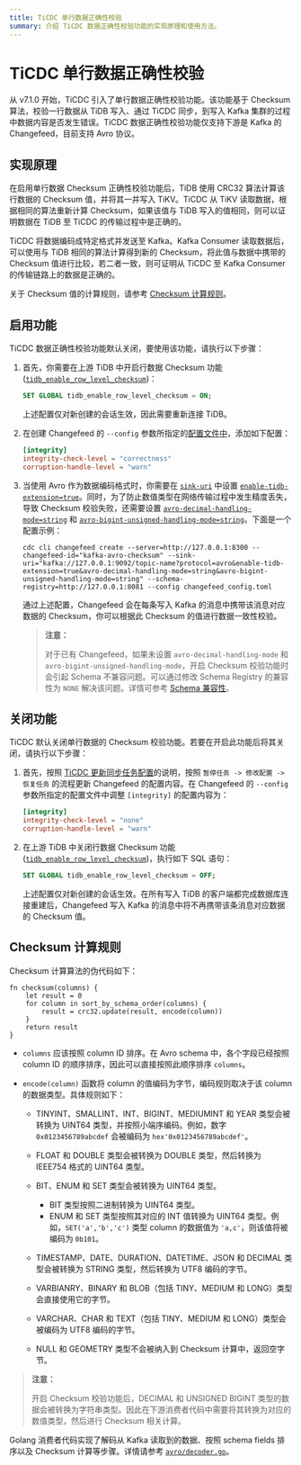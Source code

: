 ```yaml
---
title: TiCDC 单行数据正确性校验
summary: 介绍 TiCDC 数据正确性校验功能的实现原理和使用方法。
---
```


# TiCDC 单行数据正确性校验

从 v7.1.0 开始，TiCDC 引入了单行数据正确性校验功能。该功能基于 Checksum 算法，校验一行数据从 TiDB 写入、通过 TiCDC 同步，到写入 Kafka 集群的过程中数据内容是否发生错误。TiCDC 数据正确性校验功能仅支持下游是 Kafka 的 Changefeed，目前支持 Avro 协议。

## 实现原理

在启用单行数据 Checksum 正确性校验功能后，TiDB 使用 CRC32 算法计算该行数据的 Checksum 值，并将其一并写入 TiKV。TiCDC 从 TiKV 读取数据，根据相同的算法重新计算 Checksum，如果该值与 TiDB 写入的值相同，则可以证明数据在 TiDB 至 TiCDC 的传输过程中是正确的。

TiCDC 将数据编码成特定格式并发送至 Kafka。Kafka Consumer 读取数据后，可以使用与 TiDB 相同的算法计算得到新的 Checksum，将此值与数据中携带的 Checksum 值进行比较，若二者一致，则可证明从 TiCDC 至 Kafka Consumer 的传输链路上的数据是正确的。

关于 Checksum 值的计算规则，请参考 [Checksum 计算规则](#checksum-计算规则)。

## 启用功能

TiCDC 数据正确性校验功能默认关闭，要使用该功能，请执行以下步骤：

1. 首先，你需要在上游 TiDB 中开启行数据 Checksum 功能 ([`tidb_enable_row_level_checksum`](/system-variables.md#tidb_enable_row_level_checksum-从-v710-版本开始引入))：

    ```sql
    SET GLOBAL tidb_enable_row_level_checksum = ON;
    ```

    上述配置仅对新创建的会话生效，因此需要重新连接 TiDB。

2. 在创建 Changefeed 的 `--config` 参数所指定的[配置文件中](/ticdc/ticdc-changefeed-config.md#ticdc-changefeed-配置文件说明)，添加如下配置：

    ```toml
    [integrity]
    integrity-check-level = "correctness"
    corruption-handle-level = "warn"
    ```

3. 当使用 Avro 作为数据编码格式时，你需要在 [`sink-uri`](/ticdc/ticdc-sink-to-kafka.md#sink-uri-配置-kafka) 中设置 [`enable-tidb-extension=true`](/ticdc/ticdc-sink-to-kafka.md#sink-uri-配置-kafka)。同时，为了防止数值类型在网络传输过程中发生精度丢失，导致 Checksum 校验失败，还需要设置 [`avro-decimal-handling-mode=string`](/ticdc/ticdc-sink-to-kafka.md#sink-uri-配置-kafka) 和 [`avro-bigint-unsigned-handling-mode=string`](/ticdc/ticdc-sink-to-kafka.md#sink-uri-配置-kafka)。下面是一个配置示例：

    ```shell
    cdc cli changefeed create --server=http://127.0.0.1:8300 --changefeed-id="kafka-avro-checksum" --sink-uri="kafka://127.0.0.1:9092/topic-name?protocol=avro&enable-tidb-extension=true&avro-decimal-handling-mode=string&avro-bigint-unsigned-handling-mode=string" --schema-registry=http://127.0.0.1:8081 --config changefeed_config.toml
    ```

    通过上述配置，Changefeed 会在每条写入 Kafka 的消息中携带该消息对应数据的 Checksum，你可以根据此 Checksum 的值进行数据一致性校验。

    > **注意：**
    >
    > 对于已有 Changefeed，如果未设置 `avro-decimal-handling-mode` 和 `avro-bigint-unsigned-handling-mode`，开启 Checksum 校验功能时会引起 Schema 不兼容问题。可以通过修改 Schema Registry 的兼容性为 `NONE` 解决该问题。详情可参考 [Schema 兼容性](https://docs.confluent.io/platform/current/schema-registry/fundamentals/avro.html#no-compatibility-checking)。

## 关闭功能

TiCDC 默认关闭单行数据的 Checksum 校验功能。若要在开启此功能后将其关闭，请执行以下步骤：

1. 首先，按照 [TiCDC 更新同步任务配置](/ticdc/ticdc-manage-changefeed.md#更新同步任务配置)的说明，按照 `暂停任务 -> 修改配置 -> 恢复任务` 的流程更新 Changefeed 的配置内容。在 Changefeed 的 `--config` 参数所指定的配置文件中调整 `[integrity]` 的配置内容为：

    ```toml
    [integrity]
    integrity-check-level = "none"
    corruption-handle-level = "warn"
    ```

2. 在上游 TiDB 中关闭行数据 Checksum 功能 ([`tidb_enable_row_level_checksum`](/system-variables.md#tidb_enable_row_level_checksum-从-v710-版本开始引入))，执行如下 SQL 语句：

    ```sql
    SET GLOBAL tidb_enable_row_level_checksum = OFF;
    ```

    上述配置仅对新创建的会话生效。在所有写入 TiDB 的客户端都完成数据库连接重建后，Changefeed 写入 Kafka 的消息中将不再携带该条消息对应数据的 Checksum 值。

## Checksum 计算规则

Checksum 计算算法的伪代码如下：

```
fn checksum(columns) {
    let result = 0
    for column in sort_by_schema_order(columns) {
        result = crc32.update(result, encode(column))
    }
    return result
}
```

* `columns` 应该按照 column ID 排序。在 Avro schema 中，各个字段已经按照 column ID 的顺序排序，因此可以直接按照此顺序排序 `columns`。

* `encode(column)` 函数将 column 的值编码为字节，编码规则取决于该 column 的数据类型。具体规则如下：
    
    * TINYINT、SMALLINT、INT、BIGINT、MEDIUMINT 和 YEAR 类型会被转换为 UINT64 类型，并按照小端序编码。例如，数字 `0x0123456789abcdef` 会被编码为 `hex'0x0123456789abcdef'`。
    * FLOAT 和 DOUBLE 类型会被转换为 DOUBLE 类型，然后转换为 IEEE754 格式的 UINT64 类型。
    * BIT、ENUM 和 SET 类型会被转换为 UINT64 类型。

        * BIT 类型按照二进制转换为 UINT64 类型。
        * ENUM 和 SET 类型按照其对应的 INT 值转换为 UINT64 类型。例如，`SET('a','b','c')` 类型 column 的数据值为 `'a,c'`，则该值将被编码为 `0b101`。

    * TIMESTAMP、DATE、DURATION、DATETIME、JSON 和 DECIMAL 类型会被转换为 STRING 类型，然后转换为 UTF8 编码的字节。
    * VARBIANRY、BINARY 和 BLOB（包括 TINY、MEDIUM 和 LONG）类型会直接使用它的字节。
    * VARCHAR、CHAR 和 TEXT（包括 TINY、MEDIUM 和 LONG）类型会被编码为 UTF8 编码的字节。
    * NULL 和 GEOMETRY 类型不会被纳入到 Checksum 计算中，返回空字节。

> **注意：**
>
> 开启 Checksum 校验功能后，DECIMAL 和 UNSIGNED BIGINT 类型的数据会被转换为字符串类型。因此在下游消费者代码中需要将其转换为对应的数值类型，然后进行 Checksum 相关计算。

Golang 消费者代码实现了解码从 Kafka 读取到的数据、按照 schema fields 排序以及 Checksum 计算等步骤。详情请参考 [`avro/decoder.go`](https://github.com/pingcap/tiflow/blob/master/pkg/sink/codec/avro/decoder.go)。